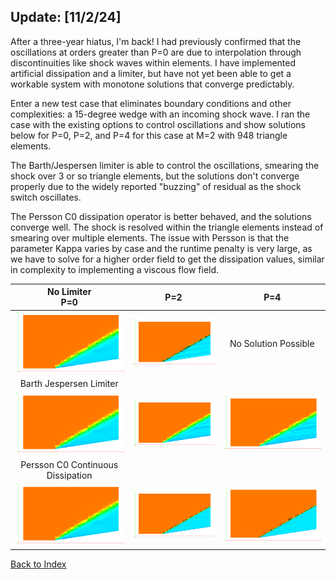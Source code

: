 ## Update: [11/2/24]

After a three-year hiatus, I'm back! I had previously confirmed that the oscillations at orders greater than P=0 are due
to interpolation through discontinuities like shock waves within elements. I have implemented artificial dissipation and
a limiter, but have not yet been able to get a workable system with monotone solutions that converge predictably.

Enter a new test case that eliminates boundary conditions and other complexities: a 15-degree wedge with an incoming
shock wave. I ran the case with the existing options to control oscillations and show solutions below for P=0, P=2, and
P=4 for this case at M=2 with 948 triangle elements.

The Barth/Jespersen limiter is able to control the oscillations, smearing the shock over 3 or so triangle elements, but
the solutions don't converge properly due to the widely reported "buzzing" of residual as the shock switch oscillates.

The Persson C0 dissipation operator is better behaved, and the solutions converge well. The shock is resolved within the
triangle elements instead of smearing over multiple elements. The issue with Persson is that the parameter Kappa varies
by case and the runtime penalty is very large, as we have to solve for a higher order field to get the dissipation
values, similar in complexity to implementing a viscous flow field.

|                    No Limiter<br/>P=0                    |                            P=2                             |                                P=4                                 |
|:----------------------------------------------------------:|:----------------------------------------------------------:|:------------------------------------------------------------------:|
|   ![](../images/M=2-15deg-wedge-P=0-converged-nofilter.PNG)   |   ![](../images/M=2-15deg-wedge-P=2-converged-nofilter.PNG)   |                        No Solution Possible                        |
|                Barth Jespersen Limiter<br/>                |                                                            |                                                                    |
|   ![](../images/M=2-15deg-wedge-P=0-converged-nofilter.PNG)   |   ![](../images/M=2-15deg-wedge-P=2-BarthJ-K5-buzzing.PNG)    |       ![](../images/M=2-15deg-wedge-P=4-BarthJ-K5-buzzing.PNG)        |
|           Persson C0 Continuous Dissipation<br/>           |                                                            |                                                                    |
| ![](../images/M=2-15deg-wedge-P=0-converged-perssonC0-K5.PNG) | ![](../images/M=2-15deg-wedge-P=2-converged-perssonC0-K5.PNG) | ![](../images/M=2-15deg-wedge-P=4-converged-perssonC0-K5.PNG) |



[Back to Index](../CHANGELOG-2D.md)
